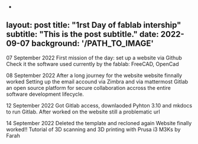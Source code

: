 -
layout: post
title: "1rst Day of fablab intership"
subtitle: "This is the post subtitle."
date: 2022-09-07
background: '/PATH_TO_IMAGE'
---

07 September 2022
First mission of the day: set up a website via Github
Check it the software used  currently by the fablab: FreeCAD, OpenCad

08 September 2022
After a long journey for the website website finnally worked
Setting up the email accound via Zimbra and via mattermost Gitlab an open source platform for secure collaboration accross the entire software development lifecycle.

12 September 2022
Got Gitlab access, downlaoded Pyhton 3.10 and mkdocs to run Gitlab.
After worked on the website still a problematic url 

14 September 2022
Deleted the template and recloned again
Website finally worked!!
Tutorial of 3D scanning and 3D printing with Prusa i3 M3Ks by Farah

